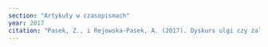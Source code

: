 ```yaml
---
section: "Artykuły w czasopismach"
year: 2017
citation: "Pasek, Z., i Rejowska-Pasek, A. (2017). Dyskurs ulgi czy żalu. Wałbrzych w dwadzieścia lat po zamknięciu kopalń. Politeja, 2(47), 171-185."
---
```

